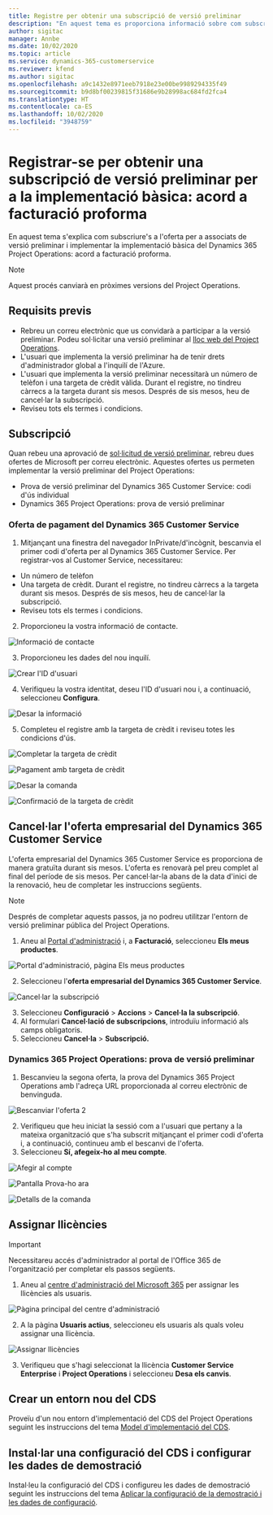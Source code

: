 ```yaml
---
title: Registre per obtenir una subscripció de versió preliminar
description: "En aquest tema es proporciona informació sobre com subscriure's i implementar la implementació bàsica del Project Operations: acord a facturació proforma."
author: sigitac
manager: Annbe
ms.date: 10/02/2020
ms.topic: article
ms.service: dynamics-365-customerservice
ms.reviewer: kfend
ms.author: sigitac
ms.openlocfilehash: a9c1432e8971eeb7918e23e00be9989294335f49
ms.sourcegitcommit: b9d8bf00239815f31686e9b28998ac684fd2fca4
ms.translationtype: HT
ms.contentlocale: ca-ES
ms.lasthandoff: 10/02/2020
ms.locfileid: "3948759"
---
```

# <a name="sign-up-for-a-preview-subscription-for-lite-deployment--deal-to-proforma-invoicing"></a>Registrar-se per obtenir una subscripció de versió preliminar per a la implementació bàsica: acord a facturació proforma

En aquest tema s'explica com subscriure's a l'oferta per a associats de versió preliminar i implementar la implementació bàsica del Dynamics 365 Project Operations: acord a facturació proforma.

> [!NOTE]
> Aquest procés canviarà en pròximes versions del Project Operations.

## <a name="prerequisites"></a>Requisits previs

- Rebreu un correu electrònic que us convidarà a participar a la versió preliminar. Podeu sol·licitar una versió preliminar al [lloc web del Project Operations](https://dynamics.microsoft.com/en-us/project-operations/overview/).
- L'usuari que implementa la versió preliminar ha de tenir drets d'administrador global a l'inquilí de l'Azure.
- L'usuari que implementa la versió preliminar necessitarà un número de telèfon i una targeta de crèdit vàlida. Durant el registre, no tindreu càrrecs a la targeta durant sis mesos. Després de sis mesos, heu de cancel·lar la subscripció. 
- Reviseu tots els termes i condicions.

## <a name="subscribe"></a>Subscripció

Quan rebeu una aprovació de [sol·licitud de versió preliminar](https://forms.office.com/FormsPro/Pages/ResponsePage.aspx?id=v4j5cvGGr0GRqy180BHbR56j8lZs0FdAvwT75_WNFyxUMkRDV1NYQU5TNjE2VjhKOVBUNVg2R0s1NC4u), rebreu dues ofertes de Microsoft per correu electrònic. Aquestes ofertes us permeten implementar la versió preliminar del Project Operations:

- Prova de versió preliminar del Dynamics 365 Customer Service: codi d'ús individual
- Dynamics 365 Project Operations: prova de versió preliminar

### <a name="dynamics-365-customer-service-paid-offer"></a>Oferta de pagament del Dynamics 365 Customer Service

1. Mitjançant una finestra del navegador InPrivate/d'incògnit, bescanvia el primer codi d'oferta per al Dynamics 365 Customer Service. Per registrar-vos al Customer Service, necessitareu:

- Un número de telèfon
- Una targeta de crèdit. Durant el registre, no tindreu càrrecs a la targeta durant sis mesos. Després de sis mesos, heu de cancel·lar la subscripció.
- Reviseu tots els termes i condicions.

2. Proporcioneu la vostra informació de contacte.

![Informació de contacte](./media/1ContactInformation.png)

3. Proporcioneu les dades del nou inquilí.

![Crear l'ID d'usuari](./media/2CreateUserID.png)

4. Verifiqueu la vostra identitat, deseu l'ID d'usuari nou i, a continuació, seleccioneu **Configura**.

![Desar la informació](./media/3SaveInfo.png)

5. Completeu el registre amb la targeta de crèdit i reviseu totes les condicions d'ús. 

![Completar la targeta de crèdit](./media/4CompleteCreditCard.png)

![Pagament amb targeta de crèdit](./media/5CreditCardCheckout.png)

![Desar la comanda](./media/6SaveOrder.png)

![Confirmació de la targeta de crèdit](./media/7Confirmation.png)

## <a name="cancel-the-dynamics-365-customer-service-enterprise-offer"></a>Cancel·lar l'oferta empresarial del Dynamics 365 Customer Service

L'oferta empresarial del Dynamics 365 Customer Service es proporciona de manera gratuïta durant sis mesos. L'oferta es renovarà pel preu complet al final del període de sis mesos. Per cancel·lar-la abans de la data d'inici de la renovació, heu de completar les instruccions següents. 

> [!NOTE]
> Després de completar aquests passos, ja no podreu utilitzar l'entorn de versió preliminar pública del Project Operations.

1. Aneu al [Portal d'administració](https://admin.microsoft.com/) i, a **Facturació**, seleccioneu **Els meus productes**.

![Portal d'administració, pàgina Els meus productes](./media/8AdminPortal.png)

2. Seleccioneu l'**oferta empresarial del Dynamics 365 Customer Service**.

![Cancel·lar la subscripció](./media/9CancelSubscription.png)

3. Seleccioneu **Configuració** > **Accions** > **Cancel·la la subscripció**.
4. Al formulari **Cancel·lació de subscripcions**, introduïu informació als camps obligatoris.
5. Seleccioneu **Cancel·la** > **Subscripció.**

### <a name="dynamics-365-project-operations--preview-trial"></a>Dynamics 365 Project Operations: prova de versió preliminar

1. Bescanvieu la segona oferta, la prova del Dynamics 365 Project Operations amb l'adreça URL proporcionada al correu electrònic de benvinguda.

![Bescanviar l'oferta 2](./media/10RedeemOffer2.png)

2. Verifiqueu que heu iniciat la sessió com a l'usuari que pertany a la mateixa organització que s'ha subscrit mitjançant el primer codi d'oferta i, a continuació, continueu amb el bescanvi de l'oferta. 
3. Seleccioneu **Sí, afegeix-ho al meu compte**.

![Afegir al compte](./media/11AddToAccount.png)

![Pantalla Prova-ho ara](./media/12TryNow.png)

![Detalls de la comanda](./media/13Confirmation.png)

## <a name="assign-licenses"></a>Assignar llicències

> [!IMPORTANT]
> Necessitareu accés d'administrador al portal de l'Office 365 de l'organització per completar els passos següents.

1. Aneu al [centre d'administració del Microsoft 365](https://portal.office.com/) per assignar les llicències als usuaris.

![Pàgina principal del centre d'administració](./media/14AdminPortal.png)

2. A la pàgina **Usuaris actius**, seleccioneu els usuaris als quals voleu assignar una llicència.

![Assignar llicències](./media/15AssignLicenses.png)

3. Verifiqueu que s'hagi seleccionat la llicència **Customer Service Enterprise** i **Project Operations** i seleccioneu **Desa els canvis**.

## <a name="create-a-new-cds-environment"></a>Crear un entorn nou del CDS

Proveïu d'un nou entorn d'implementació del CDS del Project Operations seguint les instruccions del tema [Model d'implementació del CDS](lite-deployment.md).

## <a name="install-a-cds-configuration-and-setup-demo-data"></a>Instal·lar una configuració del CDS i configurar les dades de demostració

Instal·leu la configuració del CDS i configureu les dades de demostració seguint les instruccions del tema [Aplicar la configuració de la demostració i les dades de configuració](lite-apply-demo-setup-config-data.md).
